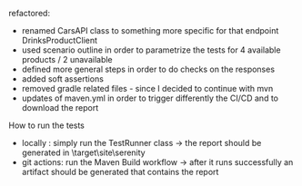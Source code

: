 refactored:
- renamed CarsAPI class to something more specific for that endpoint DrinksProductClient
- used scenario outline in order to parametrize the tests for 4 available products / 2 unavailable
- defined more general steps in order to do checks on the responses
- added soft assertions
- removed gradle related files - since I decided to continue with mvn
- updates of maven.yml in order to trigger differently the CI/CD and to download the report

How to run the tests
- locally : simply run the TestRunner class -> the report should be generated in \target\site\serenity
- git actions: run the Maven Build workflow -> after it runs successfully an artifact should be generated that contains
the report